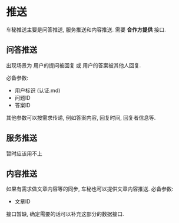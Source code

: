 推送
===

车秘推送主要是问答推送, 服务推送和内容推送.
需要 **合作方提供** 接口.

## 问答推送
出现场景为 用户的提问被回复 或 用户的答案被其他人回复.

必备参数:
* 用户标识 (认证.md)
* 问题ID
* 答案ID

其他参数可以按需求传递, 例如答案内容, 回复时间, 回复者信息等.


## 服务推送
暂时应该用不上


## 内容推送
如果有需求做文章内容等的同步, 车秘也可以提供文章内容推送.
必备参数:
* 文章ID

接口暂缺, 确定需要的话可以补充这部分的数据接口.



